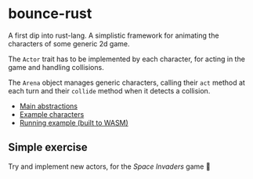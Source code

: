# bounce-rust

A first dip into rust-lang. A simplistic framework for animating the characters of some generic 2d game.

The `Actor` trait has to be implemented by each character, for acting in the game and handling collisions.

The `Arena` object manages generic characters, calling their `act` method at each turn and their `collide` method when it detects a collision.

- [Main abstractions](https://github.com/tomamic/bounce-rust/blob/main/src/actor.rs)
- [Example characters](https://github.com/tomamic/bounce-rust/blob/main/src/bounce.rs)
- [Running example (built to WASM)](https://tomamic.github.io/bounce-rust/bounce.html)

## Simple exercise

Try  and implement new actors, for the *Space Invaders* game 👾
